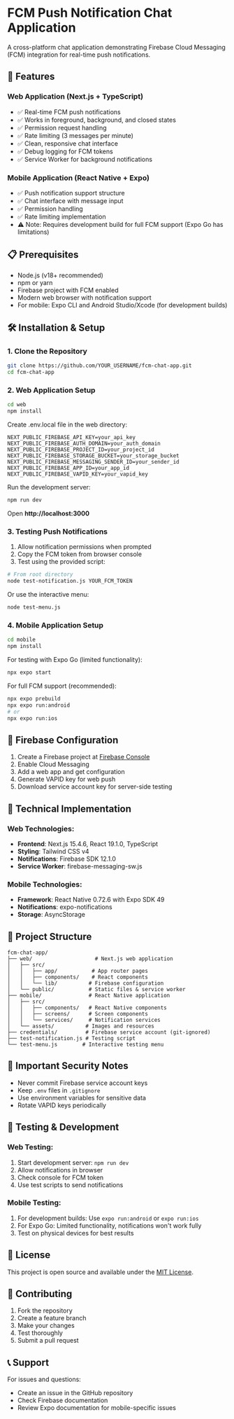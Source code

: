 # FCM Push Notification Chat Application

A cross-platform chat application demonstrating Firebase Cloud Messaging (FCM) integration for real-time push notifications.

## 🚀 Features

### Web Application (Next.js + TypeScript)
- ✅ Real-time FCM push notifications
- ✅ Works in foreground, background, and closed states
- ✅ Permission request handling
- ✅ Rate limiting (3 messages per minute)
- ✅ Clean, responsive chat interface
- ✅ Debug logging for FCM tokens
- ✅ Service Worker for background notifications

### Mobile Application (React Native + Expo)
- ✅ Push notification support structure
- ✅ Chat interface with message input
- ✅ Permission handling
- ✅ Rate limiting implementation
- ⚠️ Note: Requires development build for full FCM support (Expo Go has limitations)

## 📋 Prerequisites

- Node.js (v18+ recommended)
- npm or yarn
- Firebase project with FCM enabled
- Modern web browser with notification support
- For mobile: Expo CLI and Android Studio/Xcode (for development builds)

## 🛠️ Installation & Setup

### 1. Clone the Repository
```bash
git clone https://github.com/YOUR_USERNAME/fcm-chat-app.git
cd fcm-chat-app
```

### 2. Web Application Setup

```bash
cd web
npm install
```

Create .env.local file in the web directory:

```env
NEXT_PUBLIC_FIREBASE_API_KEY=your_api_key
NEXT_PUBLIC_FIREBASE_AUTH_DOMAIN=your_auth_domain
NEXT_PUBLIC_FIREBASE_PROJECT_ID=your_project_id
NEXT_PUBLIC_FIREBASE_STORAGE_BUCKET=your_storage_bucket
NEXT_PUBLIC_FIREBASE_MESSAGING_SENDER_ID=your_sender_id
NEXT_PUBLIC_FIREBASE_APP_ID=your_app_id
NEXT_PUBLIC_FIREBASE_VAPID_KEY=your_vapid_key
```

Run the development server:

```bash
npm run dev
```

Open **http://localhost:3000**

### 3. Testing Push Notifications
1. Allow notification permissions when prompted
2. Copy the FCM token from browser console
3. Test using the provided script:

```bash
# From root directory
node test-notification.js YOUR_FCM_TOKEN
```

Or use the interactive menu:

```bash
node test-menu.js
```

### 4. Mobile Application Setup

```bash
cd mobile
npm install
```

For testing with Expo Go (limited functionality):

```bash
npx expo start
```

For full FCM support (recommended):

```bash
npx expo prebuild
npx expo run:android
# or
npx expo run:ios
```

## 📱 Firebase Configuration

1. Create a Firebase project at [Firebase Console](https://console.firebase.google.com)
2. Enable Cloud Messaging
3. Add a web app and get configuration
4. Generate VAPID key for web push
5. Download service account key for server-side testing

## 🔧 Technical Implementation

### Web Technologies:
- **Frontend**: Next.js 15.4.6, React 19.1.0, TypeScript
- **Styling**: Tailwind CSS v4
- **Notifications**: Firebase SDK 12.1.0
- **Service Worker**: firebase-messaging-sw.js

### Mobile Technologies:
- **Framework**: React Native 0.72.6 with Expo SDK 49
- **Notifications**: expo-notifications
- **Storage**: AsyncStorage

## 📂 Project Structure

```
fcm-chat-app/
├── web/                    # Next.js web application
│   ├── src/
│   │   ├── app/           # App router pages
│   │   ├── components/    # React components
│   │   └── lib/          # Firebase configuration
│   └── public/           # Static files & service worker
├── mobile/               # React Native application
│   ├── src/
│   │   ├── components/   # React Native components
│   │   ├── screens/      # Screen components
│   │   └── services/     # Notification services
│   └── assets/          # Images and resources
├── credentials/         # Firebase service account (git-ignored)
├── test-notification.js # Testing script
└── test-menu.js        # Interactive testing menu
```

## 🚨 Important Security Notes

- Never commit Firebase service account keys
- Keep `.env` files in `.gitignore`
- Use environment variables for sensitive data
- Rotate VAPID keys periodically

## 🔄 Testing & Development

### Web Testing:
1. Start development server: `npm run dev`
2. Allow notifications in browser
3. Check console for FCM token
4. Use test scripts to send notifications

### Mobile Testing:
1. For development builds: Use `expo run:android` or `expo run:ios`
2. For Expo Go: Limited functionality, notifications won't work fully
3. Test on physical devices for best results

## 📝 License

This project is open source and available under the [MIT License](LICENSE).

## 🤝 Contributing

1. Fork the repository
2. Create a feature branch
3. Make your changes
4. Test thoroughly
5. Submit a pull request

## 📞 Support

For issues and questions:
- Create an issue in the GitHub repository
- Check Firebase documentation
- Review Expo documentation for mobile-specific issues
